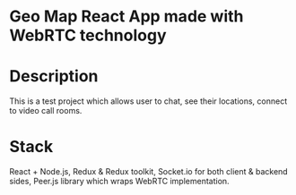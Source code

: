 # Geo Map React App made with WebRTC technology
# Description
This is a test project which allows user to chat, see their locations, connect to video call rooms.

# Stack
React + Node.js, Redux & Redux toolkit, Socket.io for both client & backend sides, Peer.js library which wraps WebRTC implementation.

